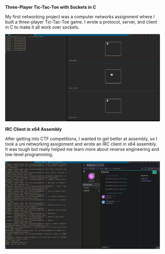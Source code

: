 **Three-Player Tic-Tac-Toe with Sockets in C**

My first networking project was a computer networks assignment where I built a three-player Tic-Tac-Toe game. I wrote a protocol, server, and client in C to make it all work over sockets.

![Three-Player Tic-Tac-Toe](socket_ttt.png)

**IRC Client in x64 Assembly**

After getting into CTF competitions, I wanted to get better at assembly, so I took a uni networking assignment and wrote an IRC client in x64 assembly. It was tough but really helped me learn more about reverse engineering and low-level programming.

![IRC Client in Assembly](asm_irc.png)
